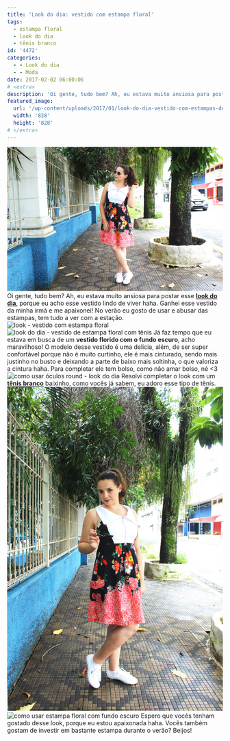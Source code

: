 ```yaml
---
title: 'Look do dia: vestido com estampa floral'
tags:
  - estampa floral
  - look do dia
  - tênis branco
id: '4472'
categories:
  - - Look do dia
  - - Moda
date: 2017-02-02 06:00:06
# <extra>
description: 'Oi gente, tudo bem? Ah, eu estava muito ansiosa para postar esse look do dia, porque eu acho esse vestido lindo de viver haha. Ganhei esse vestido da minha irmã e me apaixonei! No verão eu gosto de usar e abusar das estampas, tem tudo a ver com a estação. Já faz tempo que eu estava em busca de um vestido florido com o fundo escuro, acho maravilhoso! O modelo desse vestido é uma delicia, além, de ser super confortável porque não é muito curtinho, ele é mais cinturado, sendo mais justinho no busto e deixando a parte de baixo mais soltinha, o que valoriza a cintura haha. Para completar ele tem bolso, como não amar bolso, né &lt;3 Resolvi completar o look com um tênis branco baixinho, como vocês já sabem, eu adoro esse tipo de tênis. Espero que &hellip;'
featured_image: 
  url: '/wp-content/uploads/2017/01/look-do-dia-vestido-com-estampas-de-flores.jpg'
  width: '828'
  height: '828'
# </extra>
---
```


![como usar vestido com tênis branco](/wp-content/uploads/2017/01/look-do-dia-vestido-com-estampas-de-flores.jpg) Oi gente, tudo bem? Ah, eu estava muito ansiosa para postar esse [**look do dia**](http://natalia.blog.br/look-do-dia/), porque eu acho esse vestido lindo de viver haha. Ganhei esse vestido da minha irmã e me apaixonei! No verão eu gosto de usar e abusar das estampas, tem tudo a ver com a estação. ![look - vestido com estampa floral](/wp-content/uploads/2017/01/como-usar-vestido-com-tênis.jpg) ![look do dia - vestido de estampa floral com tênis](/wp-content/uploads/2017/01/look-vestido-estampado-com-tênis-branco.jpg) Já faz tempo que eu estava em busca de um **vestido florido com o fundo escuro**, acho maravilhoso! O modelo desse vestido é uma delicia, além, de ser super confortável porque não é muito curtinho, ele é mais cinturado, sendo mais justinho no busto e deixando a parte de baixo mais soltinha, o que valoriza a cintura haha. Para completar ele tem bolso, como não amar bolso, né <3 ![como usar óculos round - look do dia](/wp-content/uploads/2017/01/look-óculos-round.jpg) Resolvi completar o look com um [**tênis branco**](http://natalia.blog.br/page/2/?s=t%C3%AAnis+branco) baixinho, como vocês já sabem, eu adoro esse tipo de tênis. ![look do dia - vestido com estampa florida e tênis branco](/wp-content/uploads/2017/01/como-usar-estampa-floral.jpg) ![como usar estampa floral com fundo escuro](/wp-content/uploads/2017/01/look-vestido-estampado-com-tênis.jpg) Espero que vocês tenham gostado desse look, porque eu estou apaixonada haha. Vocês também gostam de investir em bastante estampa durante o verão? Beijos!
